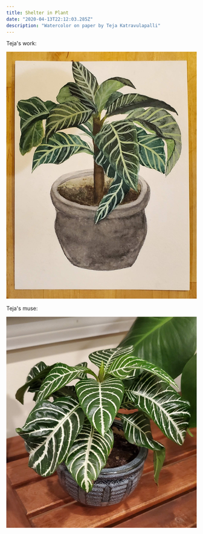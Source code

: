 ```yaml
---
title: Shelter in Plant
date: "2020-04-13T22:12:03.285Z" 
description: "Watercolor on paper by Teja Katravulapalli"
---
```


Teja's work:

![image](plant.jpg)

Teja's muse:

![image-irl](plant-irl.jpg)